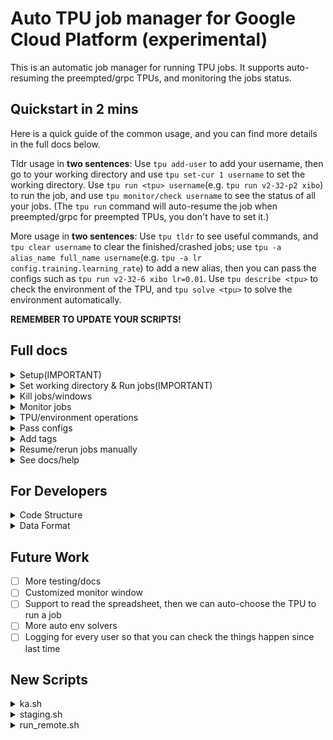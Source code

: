 # Auto TPU job manager for Google Cloud Platform (experimental)

This is an automatic job manager for running TPU jobs. It supports auto-resuming the preempted/grpc TPUs, and monitoring the jobs status.

## Quickstart in 2 mins

Here is a quick guide of the common usage, and you can find more details in the full docs below.

Tldr usage in **two sentences**: Use ``tpu add-user`` to add your username, then go to your working directory and use ``tpu set-cur 1 username`` to set the working directory. Use ``tpu run <tpu> username``(e.g. ``tpu run v2-32-p2 xibo``) to run the job, and use ``tpu monitor/check username`` to see the status of all your jobs. (The ``tpu run`` command will auto-resume the job when preempted/grpc for preempted TPUs, you don't have to set it.)

More usage in **two sentences**: Use ``tpu tldr`` to see useful commands, and ``tpu clear username`` to clear the finished/crashed jobs; use ``tpu -a alias_name full_name username``(e.g. ``tpu -a lr config.training.learning_rate``) to add a new alias, then you can pass the configs such as ``tpu run v2-32-6 xibo lr=0.01``. Use ``tpu describe <tpu>`` to check the environment of the TPU, and ``tpu solve <tpu>`` to solve the environment automatically.

**REMEMBER TO UPDATE YOUR SCRIPTS!**

## Full docs

<details>
<summary>Setup(IMPORTANT)</summary>

    You should **update your scripts** to the newest version supporting command-line arguments. The newest scripts can be pulled from zhh's repo. The current finishing check is based on wandb final output, so please make sure your scripts are using wandb to log the final output.  
    Also, this script is not very robust to attack, so try not to do OOD things, for example, setting username to be `run`, `false` or Chinese characters.

    Use ``tpu add-user``and follow the instructions to add your username.
</details>


<details>
<summary>Set working directory & Run jobs(IMPORTANT)</summary>

```bash
tpu set-cur num username # Set the working directory<num> to the current directory, default directory is 1
tpu ls username # List all the working directories
tpu run tpu_name username [dir=1] [tag=suibian] # Run the job in working directory<dir>, tag is optional and you can see it in the monitor window
```

The `tpu_name` is of the format `v2-32-6` or `v2-32-p1` or `v4-32-py2`.  
For more detail use `tpu -lta` (list tpu aliases), or `tpu -ta alias FULL_TPU_NAME` (to add a new alias).  

**Example:**

```bash
tpu run v2-32-6 xibo # default run the job in working directory 1
tpu run v2-32-p1 lyy dir=2 tag=bird # run the job in working directory 2 
```

The `run` command will ask you whether to reapply when the TPU is preempted.  
You can also add flag `-apply` to avoid asks.

</details>

<details>
<summary>Kill jobs/windows</summary>
To kill a job, you can use:

```bash
tpu kill-job/-k/-kj -w=<windows_id>/window=<windows_id> username # kill all the jobs in the TPU
```

The command will not kill the tmux window, but will mark the job as "killed". If you want, you can use this integrated ``clean`` command to kill the windows:

```bash
tpu clean username # kill all the tmux windows whose jobs are finished/error/killed
```

Those with child jobs rerunned/resumed will be killed according to the status of their children.

You can use this command to kill the specific tmux window:
```bash
tpu -kw/kill-window window_number username
```

After killing windows, some jobs may become "zombies"(i.e. don't have windows associated with them). There're helpers to clean all kinds of zombies:

```bash
tpu -czw username # clear all the zombie windows
tpu -czj username # clear all the zombie jobs
tpu clear-finished username # clear all the finished jobs
tpu clear-error username # clear all the error jobs
tpu clear-all username # RECOMMENDED, clear all the finished/error jobs
```

The ``clean`` command integrates them all, so we strongly suggest to use ``kill-job + clean`` instead of kill window all manually use ``tmux kill-window`` to kill the windows.

</details>

<details>
<summary>Monitor jobs</summary>

If the TPU is a preemptible TPU, `tpu run` will **auto-resume when GRPC**, and will **auto-reapply and resume** when preempted. You can also use `tpu resume <windows_id> username` to resume jobs. 
The `tpu run` command will open a monitor window to monitor all the jobs you have, and you can also use:

```bash
tpu monitor username
```

to get that. It will update in every 10 seconds, and for one-time check, you can use:

```bash
tpu check username
```
</details>

<details>
<summary>TPU/environment operations</summary>

We support common operations for TPUs, such as:

```bash
tpu apply/reapply tpu_name # apply/reapply the TPU, reapply will delete the TPU and create a new one
```

There're also environment operations supported, such as:

```bash
tpu mount-disk tpu_name # mount the disk and setup wandb for the TPU
tpu describe tpu_name # describe the environment of the TPU
tpu check-status tpu_name # check the status of the TPU, e.g. PREEMPTED, READY, CREATING, etc.
```

Also, an automatic environment solver is used to solve the TPU environment.  
Now it is very simple and can only deal with mounting issue.  
But you are **very welcome** to contribute to it when facing **every environment issue**, to make it a **powerful automatic one-line tool** for solving the complicated TPU environment issue, then we will only need to face same issue **once**!

```bash
tpu solve tpu_name # integrated automatic env solver
```
</details>


<details>
<summary>Pass configs</summary>
We support passing configs on command line, and you can also set your own config alias by:

```bash
tpu -a/-alias your_alias FULL_NAME username # add a new alias
tpu -sa username # list all the aliases
tpu del-config-alias your_alias username # delete the alias
```

For example, you can do:

```bash
tpu -a lr config.training.learning_rate xibo
```

then,

```bash
tpu run v2-32-6 xibo lr=0.01
tpu run v2-32-6 xibo config.training.learning_rate=0.01 # This is also supported
```
</details>

<details>
<summary>Add tags</summary>

```bash
tpu add-tag window_num tag_name username # add a tag to the job
```
</details>

<details>
<summary>Resume/rerun jobs manually</summary>

```bash
tpu resume windows=<windows_id> username # resume the job
tpu resume windows=<windows_id> tpu=<tpu> username # resume the job in a new TPU
tpu rerun windows=<windows_id> username # rerun the job
tpu rerun windows=<windows_id> tpu=<tpu> username # rerun the job in a new TPU
```

The difference between `resume` and `rerun` is that `resume` will load the job from the last checkpoint, while `rerun` will start a new job from the beginning.

</details>

<details>
<summary>See docs/help</summary>

```bash
tpu tldr
tpu -h command # details of the command
```

</details>

## For Developers

<details>
<summary>Code Structure</summary>

The user interface is implemented in `tpu.py`, and the specific function implementation is in `utils/`.  
`monitor.py` does the check and resume work, and will be run all day, it will check the jobs and do unit tests occansionally according to ``data["monitor_config"]``(You can see the full format of ``data.json`` below, which is the key matadata we maintain to manage all the jobs).

For `utils/`:  
- `desciptions.py` does all the documentation work  
- `operate.py` does the tpu remote operations  
- `jobs.py` does the job management  
- `directories.py` deals with the user working dirs  
- `logger.py` does most of the logging with meta-data  
- `helpers.py` does the helper functions
- `error_handler.py` does the error handling works
- `unit_tests.py` does the unit tests (sanity checks)
(see more in next paragraph)

</details>

<details>
<summary>Data Format</summary>

The key data is stored in `data.json`, and the program reads and writes it using the API in `data_io.py`, which implements locking (in `lock.json`).  
The structure of `data.json` is as follows:

<details>
<summary>Full data.json structure</summary>

```json
{
    "users": {
        "username": {
            "id": 0,
            "name": "username",
            "tmux_name": "username",
            "working_dir": {"1": "/path"},
            "job_data": [],
            "config_aliases": {"lr": "config.training.lr"},
            "settings": {
                "monitor_after_run": true,
                "monitor_upd_time": 5,
                "monitor_length": 800,
                "monitor_verbose": false,
                "show_length": 300,
                "time_zone": "us"
            },
            "windows_offset": 42,
            "logs": []
        }
    },
    "user_list": ["username"],
    "id_list": [0],
    "id_user_dict": {"0": "username"},
    "user_id_dict": {"username": 0},
    "tpu_aliases": {"v2-1": "kmh-tpuvm-v2-32-1"},
    "all_tpus": {
        "europe-west4-a": ["..."],
        "us-central1-a": ["..."],
        "us-central2-b": ["..."],
        "preemptible": ["..."]
    },
    "monitor_config": {
        "test_freq": 3600,
        "checking_freq": 600
    },
    "wandb_api_key": "...",
    "conda_env_name": "NNX"
}
```

Each job is described as:
<details>
<summary>Full job structure</summary>

```json
{
    "user": "username",
    "windows_id": 1,
    "job_dir_id": 1,
    "job_dir": "/your/code/path",
    "tpu": "kmh-tpuvm-v2-32-preemptible-1",
    "job_tags": null,
    "log_dir": "/your/log/path",
    "extra_configs": "--lr=0.01",
    "status": "running",
    "error": null,
    "stage": 0,
    "monitor": true,
    "rules": {
        "preempted": "reapply",
        "grpc": "resume"
    },
    "extra_msgs": {},
    "start_time": "20250420_011026"
}
```
</details>

</details>

</details>

## Future Work

- [ ] More testing/docs
- [ ] Customized monitor window
- [ ] Support to read the spreadsheet, then we can auto-choose the TPU to run a job  
- [ ] More auto env solvers  
- [ ] Logging for every user so that you can check the things happen since last time  

## New Scripts
<details>
<summary>ka.sh</summary>

```bash
# ka.sh
source config.sh

if [ -z "$OWN_CONDA_ENV_NAME" ]; then
    echo "Please set your own config.sh. See README for reference"
    sleep 60
    exit 1
fi

if [ -z "$TASKNAME" ]; then
    echo "Please set your own config.sh. See README for reference"
    sleep 60
    exit 1
fi

if [ -z "$1" ]; then

############## TPU VMs ##############

# export VM_NAME=kmh-tpuvm-v2-32-1
# export VM_NAME=kmh-tpuvm-v2-32-2
# export VM_NAME=kmh-tpuvm-v2-32-3
# export VM_NAME=kmh-tpuvm-v2-32-4
# export VM_NAME=kmh-tpuvm-v2-32-5
# export VM_NAME=kmh-tpuvm-v2-32-6
# export VM_NAME=kmh-tpuvm-v2-32-7
# export VM_NAME=kmh-tpuvm-v2-32-8
# export VM_NAME=kmh-tpuvm-v3-32-1
export VM_NAME=kmh-tpuvm-v2-32-preemptible-1
# export VM_NAME=kmh-tpuvm-v2-32-preemptible-2
# export VM_NAME=kmh-tpuvm-v3-32-preemptible-1
# export VM_NAME=kmh-tpuvm-v3-32-11
# export VM_NAME=kmh-tpuvm-v3-32-12
# export VM_NAME=kmh-tpuvm-v3-32-13
# export VM_NAME=kmh-tpuvm-v4-8-6

#####################################
else
    echo ka: use command line arguments
        export VM_NAME=$1
fi
# Zone: your TPU VM zone
if [[ $VM_NAME == *"v4"* ]]; then
    export ZONE=us-central2-b
elif [[ $VM_NAME == *"v3"* ]]; then
    export ZONE=europe-west4-a
else
    if [[ $VM_NAME == *"v2-32-4"* ]]; then
        export ZONE=europe-west4-a
    elif [[ $VM_NAME == *"v2-32-preemptible-2"* ]]; then
        export ZONE=europe-west4-a
    else
        export ZONE=us-central1-a
    fi
fi

# DATA_ROOT: the disk mounted
# FAKE_DATA_ROOT: the fake data (imagenet_fake) link
# USE_CONDA: 1 for europe, 2 for us (common conda env)

if [[ $ZONE == *"europe"* ]]; then
    export DATA_ROOT="kmh-nfs-ssd-eu-mount"
    # export TFDS_DATA_DIR='gs://kmh-gcp/tensorflow_datasets'  # use this for imagenet
    export TFDS_DATA_DIR='/kmh-nfs-ssd-eu-mount/code/hanhong/dot/tensorflow_datasets'
    export USE_CONDA=1
else
    export DATA_ROOT="kmh-nfs-us-mount"
    export USE_CONDA=1
    # export TFDS_DATA_DIR='gs://kmh-gcp-us-central2/tensorflow_datasets'  # use this for imagenet
    export TFDS_DATA_DIR='/kmh-nfs-us-mount/data/tensorflow_datasets'
fi

if [[ $USE_CONDA == 1 ]]; then
    export CONDA_PY_PATH=/$DATA_ROOT/code/qiao/anaconda3/envs/$OWN_CONDA_ENV_NAME/bin/python
    export CONDA_PIP_PATH=/$DATA_ROOT/code/qiao/anaconda3/envs/$OWN_CONDA_ENV_NAME/bin/pip
    echo $CONDA_PY_PATH
    echo $CONDA_PIP_PATH
fi

```

</details>

<details>
<summary>staging.sh</summary>

```bash
# staging.sh
PASS_KA=0

if [ -n "$1" ]; then
	echo "1st arg(ka): $1"
	if [[ "$1" == ka=* ]]; then
		ka=${1#*=}
		export VM_NAME=$ka
		export PASS_KA=1
	fi
fi

source ka.sh $VM_NAME
now=`date '+%y%m%d%H%M%S'`
salt=`head /dev/urandom | tr -dc a-z0-9 | head -c6`
git config --global --add safe.directory $(pwd)
HERE=$(pwd)
commitid=`git show -s --format=%h`  # latest commit id; may not be exactly the same as the commit
export STAGEDIR=/$DATA_ROOT/staging/$USER/${now}-${salt}-${commitid}-code

echo 'Staging files...'
rsync -av . $STAGEDIR --exclude=tmp --exclude=.git --exclude=__pycache__ --exclude="*.png" --exclude="history" --exclude=wandb --exclude="zhh_code" --exclude="zhh"
cp -r /kmh-nfs-ssd-eu-mount/code/hanhong/MyFile/research_utils/Jax/zhh $STAGEDIR
echo 'Done staging.'

sudo chmod 777 -R $STAGEDIR

cd $STAGEDIR
echo 'Current dir: '`pwd`
# ------------------------------------------------

if [ $PASS_KA -eq 0 ]; then
	source run_remote.sh ${@:1}
else
	source run_remote.sh ${@:2}
fi

cd $HERE
```

</details>

<details>
<summary>run_remote.sh</summary>

```bash
# run_remote.sh
source config.sh
CONDA_ENV=$OWN_CONDA_ENV_NAME

echo Running at $VM_NAME $ZONE

now=`date '+%Y%m%d_%H%M%S'`
export salt=`head /dev/urandom | tr -dc a-z0-9 | head -c6`
JOBNAME=${TASKNAME}/${now}_${salt}_${VM_NAME}_${CONFIG}_b${batch}_lr${lr}_ep${ep}_eval

LOGDIR=/$DATA_ROOT/logs/$USER/$JOBNAME

sudo mkdir -p ${LOGDIR}
sudo chmod 777 -R ${LOGDIR}
echo 'Log dir: '$LOGDIR
echo 'Staging dir: '$STAGEDIR

current_window=`tmux display-message -p '#S:#I'`
echo "Current tmux window: $current_window"

echo 'tpu: '$VM_NAME
tpu upd-log $current_window $LOGDIR $VM_NAME $now

export cmd="cd $STAGEDIR
echo 'Current dir: '
pwd
$CONDA_PY_PATH main.py --workdir=${LOGDIR} --mode=remote_run --config=configs/load_config.py:remote_run "

# add all the configs pass in to cmd
# add all the configs pass in to cmd
for arg in "$@"; 
    do
        if [[ $arg == --config* ]]; then
            export cmd="$cmd $arg"
        fi
    done

echo "Running command: $cmd"

gcloud compute tpus tpu-vm ssh $VM_NAME --zone $ZONE \
    --worker=all --command "${cmd}" 2>&1 | tee -a $LOGDIR/output.log

if grep -q "wandb: Run history:" $LOGDIR/output.log; then
    echo "Job completed successfully"
    tpu finish-job $current_window
else
    echo "Job failed"
fi
```

</details>
